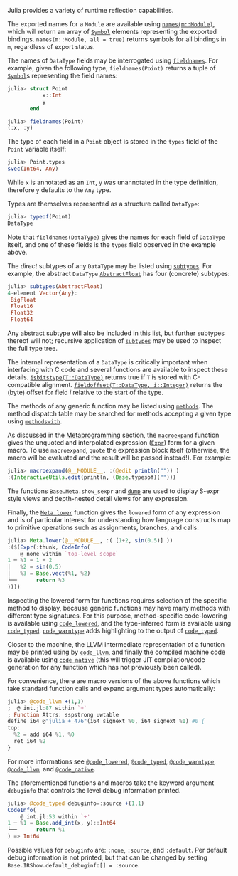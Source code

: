 Julia provides a variety of runtime reflection capabilities.

The exported names for a `Module` are available using [`names(m::Module)`](https://docs.julialang.org/../../base/base/#Base.names), which will return an array of [`Symbol`](https://docs.julialang.org/../../base/base/#Core.Symbol) elements representing the exported bindings. `names(m::Module, all = true)` returns symbols for all bindings in `m`, regardless of export status.

The names of `DataType` fields may be interrogated using [`fieldnames`](https://docs.julialang.org/../../base/base/#Base.fieldnames). For example, given the following type, `fieldnames(Point)` returns a tuple of [`Symbol`](https://docs.julialang.org/../../base/base/#Core.Symbol)s representing the field names:


```julia
julia> struct Point
           x::Int
           y
       end

julia> fieldnames(Point)
(:x, :y)
```
The type of each field in a `Point` object is stored in the `types` field of the `Point` variable itself:


```julia
julia> Point.types
svec(Int64, Any)
```
While `x` is annotated as an `Int`, `y` was unannotated in the type definition, therefore `y` defaults to the `Any` type.

Types are themselves represented as a structure called `DataType`:


```julia
julia> typeof(Point)
DataType
```
Note that `fieldnames(DataType)` gives the names for each field of `DataType` itself, and one of these fields is the `types` field observed in the example above.

The *direct* subtypes of any `DataType` may be listed using [`subtypes`](https://docs.julialang.org/../../stdlib/InteractiveUtils/#InteractiveUtils.subtypes). For example, the abstract `DataType` [`AbstractFloat`](https://docs.julialang.org/../../base/numbers/#Core.AbstractFloat) has four (concrete) subtypes:


```julia
julia> subtypes(AbstractFloat)
4-element Vector{Any}:
 BigFloat
 Float16
 Float32
 Float64
```
Any abstract subtype will also be included in this list, but further subtypes thereof will not; recursive application of [`subtypes`](https://docs.julialang.org/../../stdlib/InteractiveUtils/#InteractiveUtils.subtypes) may be used to inspect the full type tree.

The internal representation of a `DataType` is critically important when interfacing with C code and several functions are available to inspect these details. [`isbitstype(T::DataType)`](https://docs.julialang.org/../../base/base/#Base.isbitstype) returns true if `T` is stored with C-compatible alignment. [`fieldoffset(T::DataType, i::Integer)`](https://docs.julialang.org/../../base/base/#Base.fieldoffset) returns the (byte) offset for field *i* relative to the start of the type.

The methods of any generic function may be listed using [`methods`](https://docs.julialang.org/../../base/base/#Base.methods). The method dispatch table may be searched for methods accepting a given type using [`methodswith`](https://docs.julialang.org/../../stdlib/InteractiveUtils/#InteractiveUtils.methodswith).

As discussed in the [Metaprogramming](https://docs.julialang.org/../../manual/metaprogramming/#Metaprogramming) section, the [`macroexpand`](https://docs.julialang.org/../../base/base/#Base.macroexpand) function gives the unquoted and interpolated expression ([`Expr`](https://docs.julialang.org/../../base/base/#Core.Expr)) form for a given macro. To use `macroexpand`, `quote` the expression block itself (otherwise, the macro will be evaluated and the result will be passed instead!). For example:


```julia
julia> macroexpand(@__MODULE__, :(@edit println("")) )
:(InteractiveUtils.edit(println, (Base.typesof)("")))
```
The functions `Base.Meta.show_sexpr` and [`dump`](https://docs.julialang.org/../../base/io-network/#Base.dump) are used to display S-expr style views and depth-nested detail views for any expression.

Finally, the [`Meta.lower`](https://docs.julialang.org/../../base/base/#Base.Meta.lower) function gives the `lowered` form of any expression and is of particular interest for understanding how language constructs map to primitive operations such as assignments, branches, and calls:


```julia
julia> Meta.lower(@__MODULE__, :( [1+2, sin(0.5)] ))
:($(Expr(:thunk, CodeInfo(
    @ none within `top-level scope`
1 ─ %1 = 1 + 2
│   %2 = sin(0.5)
│   %3 = Base.vect(%1, %2)
└──      return %3
))))
```
Inspecting the lowered form for functions requires selection of the specific method to display, because generic functions may have many methods with different type signatures. For this purpose, method-specific code-lowering is available using [`code_lowered`](https://docs.julialang.org/../../base/base/#Base.code_lowered), and the type-inferred form is available using [`code_typed`](https://docs.julialang.org/../../base/base/#Base.code_typed). [`code_warntype`](https://docs.julialang.org/../../stdlib/InteractiveUtils/#InteractiveUtils.code_warntype) adds highlighting to the output of [`code_typed`](https://docs.julialang.org/../../base/base/#Base.code_typed).

Closer to the machine, the LLVM intermediate representation of a function may be printed using by [`code_llvm`](https://docs.julialang.org/../../stdlib/InteractiveUtils/#InteractiveUtils.code_llvm), and finally the compiled machine code is available using [`code_native`](https://docs.julialang.org/../../stdlib/InteractiveUtils/#InteractiveUtils.code_native) (this will trigger JIT compilation/code generation for any function which has not previously been called).

For convenience, there are macro versions of the above functions which take standard function calls and expand argument types automatically:


```julia
julia> @code_llvm +(1,1)
;  @ int.jl:87 within `+`
; Function Attrs: sspstrong uwtable
define i64 @"julia_+_476"(i64 signext %0, i64 signext %1) #0 {
top:
  %2 = add i64 %1, %0
  ret i64 %2
}
```
For more informations see [`@code_lowered`](https://docs.julialang.org/../../stdlib/InteractiveUtils/#InteractiveUtils.@code_lowered), [`@code_typed`](https://docs.julialang.org/../../stdlib/InteractiveUtils/#InteractiveUtils.@code_typed), [`@code_warntype`](https://docs.julialang.org/../../stdlib/InteractiveUtils/#InteractiveUtils.@code_warntype), [`@code_llvm`](https://docs.julialang.org/../../stdlib/InteractiveUtils/#InteractiveUtils.@code_llvm), and [`@code_native`](https://docs.julialang.org/../../stdlib/InteractiveUtils/#InteractiveUtils.@code_native).

The aforementioned functions and macros take the keyword argument `debuginfo` that controls the level debug information printed.


```julia
julia> @code_typed debuginfo=:source +(1,1)
CodeInfo(
    @ int.jl:53 within `+'
1 ─ %1 = Base.add_int(x, y)::Int64
└──      return %1
) => Int64
```
Possible values for `debuginfo` are: `:none`, `:source`, and `:default`. Per default debug information is not printed, but that can be changed by setting `Base.IRShow.default_debuginfo[] = :source`.




